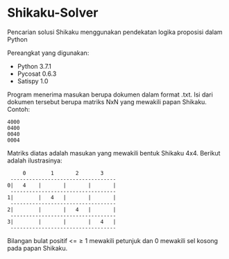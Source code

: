 # Shikaku-Solver
Pencarian solusi Shikaku menggunakan pendekatan logika proposisi dalam Python

Pereangkat yang digunakan:
- Python 3.7.1
- Pycosat 0.6.3
- Satispy 1.0


Program menerima masukan berupa dokumen dalam format .txt. Isi dari dokumen tersebut berupa matriks NxN yang mewakili papan Shikaku.
Contoh:

	4000
	0400
	0040
	0004

Matriks diatas adalah masukan yang mewakili bentuk Shikaku 4x4. Berikut adalah ilustrasinya:


	     0        1       2       3
	 ----------------------------------
	0|   4    |       |       |       |
	 ----------------------------------
	1|        |   4   |       |       |
	 ----------------------------------
	2|        |       |   4   |       |
	 ----------------------------------
	3|        |       |       |   4   |
	 ----------------------------------
	 
Bilangan bulat positif <=$\ge 1$ mewakili petunjuk dan $0$ mewakili sel kosong pada papan Shikaku.
